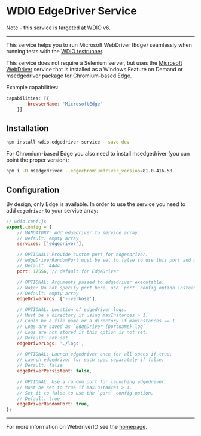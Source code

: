 WDIO EdgeDriver Service
================================

Note - this service is targeted at WDIO v6.

----

This service helps you to run Microsoft WebDriver (Edge) seamlessly when running tests with the
[WDIO testrunner](https://webdriver.io/docs/gettingstarted.html).

This service does not require a Selenium server, but uses the
[Microsoft WebDriver](https://developer.microsoft.com/en-us/microsoft-edge/tools/webdriver/) service that is installed
as a Windows Feature on Demand or msedgedriver package for Chromium-based Edge.

Example capabilities:

```js
capabilities: [{
        browserName: 'MicrosoftEdge'
    }]
```

## Installation

```bash
npm install wdio-edgedriver-service --save-dev
```

For Chromium-based Edge you also need to install msedgedriver (you can point the proper version):

```bash
npm i -D msedgedriver --edgechromiumdriver_version=81.0.416.58
```

## Configuration

By design, only Edge is available. In order to use the service you need to add `edgedriver` to your service array:

```js
// wdio.conf.js
export.config = {
    // MANDATORY: Add edgedriver to service array.
    // Default: empty array
    services: ['edgedriver'],

    // OPTIONAL: Provide custom port for edgeedriver.
    // edgeDriverRandomPort must be set to false to use this port and maxInstances must be set to 1.
    // Default: 4444
    port: 17556, // default for EdgeDriver

    // OPTIONAL: Arguments passed to edgedriver executable.
    // Note: Do not specify port here, use `port` config option instead.
    // Default: empty array
    edgeDriverArgs: ['--verbose'],

    // OPTIONAL: Location of edgedriver logs.
    // Must be a directory if using maxInstances > 1.
    // Could be a file name or a directory if maxInstances == 1.
    // Logs are saved as `EdgeDriver-{portname}.log`
    // Logs are not stored if this option is not set.
    // Default: not set
    edgeDriverLogs: './logs',

    // OPTIONAL: Launch edgedriver once for all specs if true.
    // Launch edgedriver for each spec separately if false.
    // Default: false
    edgeDriverPersistent: false,

    // OPTIONAL: Use a random port for launching edgedriver.
    // Must be set to true if maxInstances > 1.
    // Set it to false to use the `port` config option.
    // Default: true
    edgeDriverRandomPort: true,
};
```

----

For more information on WebdriverIO see the [homepage](https://webdriver.io).

